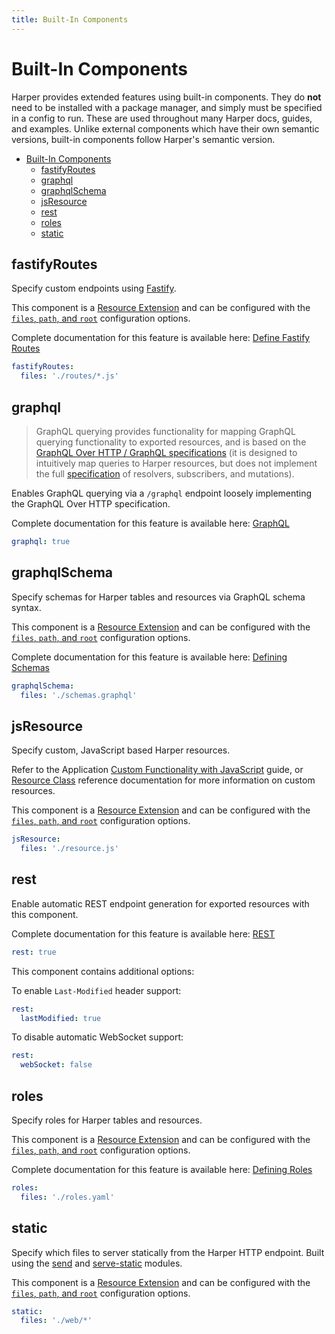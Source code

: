 ```yaml
---
title: Built-In Components
---
```


# Built-In Components

Harper provides extended features using built-in components. They do **not** need to be installed with a package manager, and simply must be specified in a config to run. These are used throughout many Harper docs, guides, and examples. Unlike external components which have their own semantic versions, built-in components follow Harper's semantic version.

- [Built-In Components](./built-in#built-in-components)
  - [fastifyRoutes](./built-in#fastifyroutes)
  - [graphql](./built-in#graphql)
  - [graphqlSchema](./built-in#graphqlschema)
  - [jsResource](./built-in#jsresource)
  - [rest](./built-in#rest)
  - [roles](./built-in#roles)
  - [static](./built-in#static)

## fastifyRoutes

Specify custom endpoints using [Fastify](https://fastify.dev/).

This component is a [Resource Extension](./reference#resource-extension) and can be configured with the [`files`, `path`, and `root`](./reference#resource-extension-configuration) configuration options.

Complete documentation for this feature is available here: [Define Fastify Routes](../applications/define-routes)

```yaml
fastifyRoutes:
  files: './routes/*.js'
```

## graphql

> GraphQL querying provides functionality for mapping GraphQL querying functionality to exported resources, and is based on the [GraphQL Over HTTP / GraphQL specifications](https://graphql.github.io/graphql-over-http/draft/#) (it is designed to intuitively map queries to Harper resources, but does not implement the full [specification](https://spec.graphql.org/) of resolvers, subscribers, and mutations).

Enables GraphQL querying via a `/graphql` endpoint loosely implementing the GraphQL Over HTTP specification.

Complete documentation for this feature is available here: [GraphQL](../../technical-details/reference/graphql)

```yaml
graphql: true
```

## graphqlSchema

Specify schemas for Harper tables and resources via GraphQL schema syntax.

This component is a [Resource Extension](./reference#resource-extension) and can be configured with the [`files`, `path`, and `root`](./reference#resource-extension-configuration) configuration options.

Complete documentation for this feature is available here: [Defining Schemas](../applications/defining-schemas)

```yaml
graphqlSchema:
  files: './schemas.graphql'
```

## jsResource

Specify custom, JavaScript based Harper resources.

Refer to the Application [Custom Functionality with JavaScript](../applications/#custom-functionality-with-javascript) guide, or [Resource Class](../../technical-details/reference/resource) reference documentation for more information on custom resources.

This component is a [Resource Extension](./reference#resource-extension) and can be configured with the [`files`, `path`, and `root`](./reference#resource-extension-configuration) configuration options.

```yaml
jsResource:
  files: './resource.js'
```

## rest

Enable automatic REST endpoint generation for exported resources with this component.

Complete documentation for this feature is available here: [REST](../rest)

```yaml
rest: true
```

This component contains additional options:

To enable `Last-Modified` header support:

```yaml
rest:
  lastModified: true
```

To disable automatic WebSocket support:

```yaml
rest:
  webSocket: false
```

## roles

Specify roles for Harper tables and resources.

This component is a [Resource Extension](./reference#resource-extension) and can be configured with the [`files`, `path`, and `root`](./reference#resource-extension-configuration) configuration options.

Complete documentation for this feature is available here: [Defining Roles](../applications/defining-roles)

```yaml
roles:
  files: './roles.yaml'
```

## static

Specify which files to server statically from the Harper HTTP endpoint. Built using the [send](https://www.npmjs.com/package/send) and [serve-static](https://www.npmjs.com/package/serve-static) modules.

This component is a [Resource Extension](./reference#resource-extension) and can be configured with the [`files`, `path`, and `root`](./reference#resource-extension-configuration) configuration options.

```yaml
static:
  files: './web/*'
```
